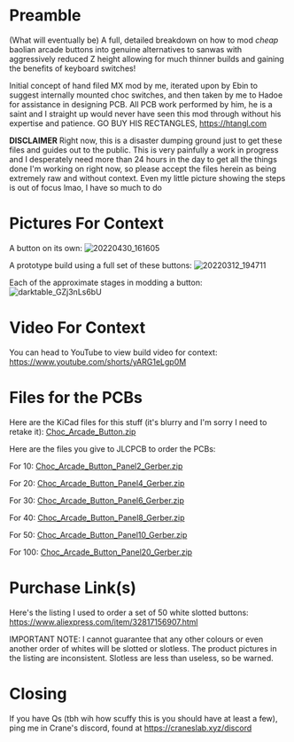 # Preamble
(What will eventually be) A full, detailed breakdown on how to mod *cheap* baolian arcade buttons into genuine alternatives to sanwas with aggressively reduced Z height allowing for much thinner builds and gaining the benefits of keyboard switches!

Initial concept of hand filed MX mod by me, iterated upon by Ebin to suggest internally mounted choc switches, and then taken by me to Hadoe for assistance in designing PCB. All PCB work performed by him, he is a saint and I straight up would never have seen this mod through without his expertise and patience. GO BUY HIS RECTANGLES, https://htangl.com

**DISCLAIMER**
Right now, this is a disaster dumping ground just to get these files and guides out to the public. This is very painfully a work in progress and I desperately need more than 24 hours in the day to get all the things done I'm working on right now, so please accept the files herein as being extremely raw and without context. Even my little picture showing the steps is out of focus lmao, I have so much to do

# Pictures For Context

A button on its own:
![20220430_161605](https://user-images.githubusercontent.com/96904158/166160730-0c340a64-b6c7-4dd5-8a77-0e120ccc4847.jpg)

A prototype build using a full set of these buttons:
![20220312_194711](https://user-images.githubusercontent.com/96904158/166160747-1ad854fa-c7a3-4fb0-907f-2b0d2b0a46dc.jpg)

Each of the approximate stages in modding a button:
![darktable_GZj3nLs6bU](https://user-images.githubusercontent.com/96904158/166160617-fee3a8d4-3d13-40c9-a30d-eb6424cdf37e.jpg)

# Video For Context

You can head to YouTube to view build video for context: https://www.youtube.com/shorts/yARG1eLgp0M


# Files for the PCBs
Here are the KiCad files for this stuff (it's blurry and I'm sorry I need to retake it):
[Choc_Arcade_Button.zip](https://github.com/Ryanemzed/Bao-Button-Mods/files/8599553/Choc_Arcade_Button.zip)


Here are the files you give to JLCPCB to order the PCBs:

For 10: [Choc_Arcade_Button_Panel2_Gerber.zip](https://github.com/Ryanemzed/Bao-Button-Mods/files/8599558/Choc_Arcade_Button_Panel2_Gerber.zip)

For 20: [Choc_Arcade_Button_Panel4_Gerber.zip](https://github.com/Ryanemzed/Bao-Button-Mods/files/8599559/Choc_Arcade_Button_Panel4_Gerber.zip)

For 30: [Choc_Arcade_Button_Panel6_Gerber.zip](https://github.com/Ryanemzed/Bao-Button-Mods/files/8599561/Choc_Arcade_Button_Panel6_Gerber.zip)

For 40: [Choc_Arcade_Button_Panel8_Gerber.zip](https://github.com/Ryanemzed/Bao-Button-Mods/files/8599566/Choc_Arcade_Button_Panel8_Gerber.zip)

For 50: [Choc_Arcade_Button_Panel10_Gerber.zip](https://github.com/Ryanemzed/Bao-Button-Mods/files/8599560/Choc_Arcade_Button_Panel10_Gerber.zip)

For 100: [Choc_Arcade_Button_Panel20_Gerber.zip](https://github.com/Ryanemzed/Bao-Button-Mods/files/8599568/Choc_Arcade_Button_Panel20_Gerber.zip)


# Purchase Link(s)
Here's the listing I used to order a set of 50 white slotted buttons: https://www.aliexpress.com/item/32817156907.html

IMPORTANT NOTE: I cannot guarantee that any other colours or even another order of whites will be slotted or slotless. The product pictures in the listing are inconsistent. Slotless are less than useless, so be warned.

# Closing
If you have Qs (tbh wih how scuffy this is you should have at least a few), ping me in Crane's discord, found at https://craneslab.xyz/discord






